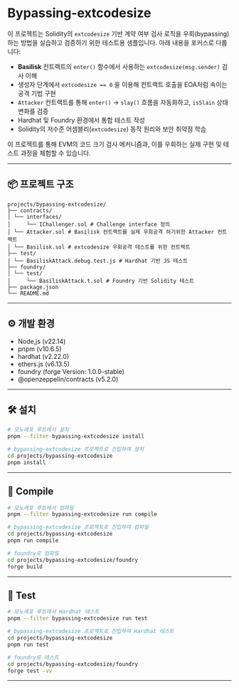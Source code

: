 # Bypassing-extcodesize
이 프로젝트는 Solidity의 `extcodesize` 기반 계약 여부 검사 로직을 우회(bypassing)하는 방법을 실습하고 검증하기 위한 테스트용 샘플입니다. 아래 내용을 포커스로 다룹니다:

- **Basilisk** 컨트랙트의 `enter()` 함수에서 사용하는 `extcodesize(msg.sender)` 검사 이해  
- 생성자 단계에서 `extcodesize == 0` 을 이용해 컨트랙트 호출을 EOA처럼 속이는 공격 기법 구현  
- `Attacker` 컨트랙트를 통해 `enter()` → `slay()` 흐름을 자동화하고, `isSlain` 상태 변화를 검증  
- Hardhat 및 Foundry 환경에서 통합 테스트 작성  
- Solidity의 저수준 어셈블리(`extcodesize`) 동작 원리와 보안 취약점 학습  

이 프로젝트를 통해 EVM의 코드 크기 검사 메커니즘과, 이를 우회하는 실제 구현 및 테스트 과정을 체험할 수 있습니다.

---

## 📦 프로젝트 구조

```
projects/bypassing-extcodesize/
├── contracts/
│ └── interfaces/
│     └── IChallenger.sol # Challenge interface 정의
│ └── Attacker.sol # Basilisk 컨트랙트를 실제 우회공격 하기위한 Attacker 컨트랙트
│ └── Basilisk.sol # extcodesize 우회공격 테스트를 위한 컨트랙트
├── test/
│ └── BasiliskAttack.debug.test.js # Hardhat 기반 JS 테스트
├── foundry/
│ └── test/
│     └── BasiliskAttack.t.sol # Foundry 기반 Solidity 테스트
├── package.json
└── README.md
```

---

## ⚙️ 개발 환경
- Node,js (v22.14)
- pnpm (v10.6.5)
- hardhat (v2.22.0)
- ethers.js (v6.13.5)
- foundry (forge Version: 1.0.0-stable)
- @openzeppelin/contracts (v5.2.0)

---

## 🛠️ 설치
```bash
# 모노레포 루트에서 설치
pnpm --filter bypassing-extcodesize install

# bypassing-extcodesize 프로젝트로 진입하여 설치
cd projects/bypassing-extcodesize
pnpm install
```

---

## 🧱 Compile
```bash
# 모노레포 루트에서 컴파일
pnpm --filter bypassing-extcodesize run compile

# bypassing-extcodesize 프로젝트로 진입하여 컴파일
cd projects/bypassing-extcodesize
pnpm run compile

# foundry로 컴파일
cd projects/bypassing-extcodesize/foundry
forge build
```

---

## 🧪 Test
```bash
# 모노레포 루트에서 Hardhat 테스트
pnpm --filter bypassing-extcodesize run test

# bypassing-extcodesize 프로젝트로 진입하여 Hardhat 테스트
cd projects/bypassing-extcodesize
pnpm run test

# foundry로 테스트
cd projects/bypassing-extcodesize/foundry
forge test -vv
```

---

